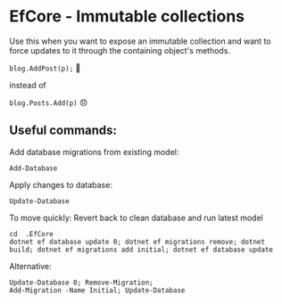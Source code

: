 # EfCore - Immutable collections

Use this when you want to  expose an immutable collection and want to force updates to it through the containing object's methods.

`blog.AddPost(p);` :slightly_smiling_face:

instead of

`blog.Posts.Add(p)` :disappointed:

## Useful commands:
Add database migrations from existing model:

`Add-Database`

Apply changes to database:

`Update-Database`


To move quickly:
Revert back to clean database and run latest model

```
cd  .EfCore
dotnet ef database update 0; dotnet ef migrations remove; dotnet build; dotnet ef migrations add initial; dotnet ef database update
```

Alternative:
```
Update-Database 0; Remove-Migration; 
Add-Migration -Name Initial; Update-Database
```
